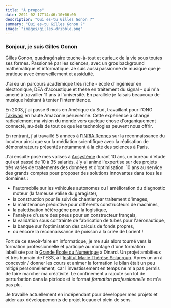 ```yaml
---
title: "À propos"
date: 2021-02-17T14:46:10+06:00
description: "Qui es-tu Gilles Gonon ?"
summary: "Qui es-tu Gilles Gonon ?"
image: "images/gilles-dribble.png"
---
```


### Bonjour, je suis **Gilles Gonon**

Gilles Gonon, quadragénaire touche-à-tout et curieux de la vie sous toutes ses formes.
Passionné par les sciences, avec un gros background mathématique et informatique.
Je suis aussi passionné de musique que je pratique avec émerveillement et assiduité.

J'ai eu un parcours académique très riche - école d'ingénieur en électronique, DEA d'acoustique et thèse en traitement du signal - qui m'a amené à travailler 11 ans à l'université. En parallèle je faisais beaucoup de musique hésitant à tenter l'intermittence.

En 2003, j'ai passé 6 mois en Amérique du Sud, travaillant pour l'ONG [Takiwasi](https://takiwasi.com/indexfr.php) en haute Amazonie péruvienne. Cette expérience a changé radicalement ma vision du monde vers quelque chose d'organiquement connecté, au-delà de tout ce que les technologies peuvent nous offrir.

En rentrant, j'ai travaillé 5 années à l'[INRIA Rennes](http://www.irisa.fr/) sur la reconnaissance du locuteur ainsi que sur la médiation scientifique avec la réalisation de démonstrateurs présentés notamment à la cité des sciences à Paris.

J'ai ensuite posé mes valises à [Acsystème](http://acsysteme.com/) durant 10 ans, un bureau d'étude qui est passé de 10 à 35 salariés. J'y ai animé l'expertise sur des projets très variés de traitements des données et d'optimisation. 10 ans au service des grands comptes pour proposer des solutions innovantes dans tous les domaines :

- l'automobile sur les véhicules autonomes ou l'amélioration du diagnostic moteur (la fameuse valise du garagiste), 
- la construction pour le suivi de chantier par traitement d'images, 
- la maintenance prédictive pour différents constructeurs de machines,
- la palettisation hétérogène pour la logistique,
- l'analyse d'usure des pneus pour un constructeur français, 
- la validation sous contrainte de fabrication de tubes pour l'aéronautique, 
- la banque sur l'optimisation des calculs de fonds propres, 
- ou encore la reconnaissance de poisson à la criée de Lorient !

Fort de ce savoir-faire en informatique, je me suis alors tourné vers la formation professionnelle et participé au montage d'une formation labellisée par la [Grande École du Numérique](https://www.grandeecolenumerique.fr/) à Dinard. Un projet ambitieux et très humain de l'ESS, à l'[Institut Marie Thérèse Solacroup](https://www.institutsolacroup.com/). Après un an à concevoir / donner les cours et animer la formation le bilan était un peu mitigé personnellement, car l'investissement en temps ne m'a pas permis de faire marcher ma créativité. Le confinement a rajouté son lot de perturbation dans la période et le format *formation professionnelle* ne m'a pas plu. 

Je travaille actuellement en indépendant pour développer mes projets et aider aux développements de projet locaux et plein de sens. 

